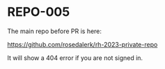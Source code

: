 # REPO-005
The main repo before PR is here:

https://github.com/rosedalerk/rh-2023-private-repo


It will show a 404 error if you are not signed in.
